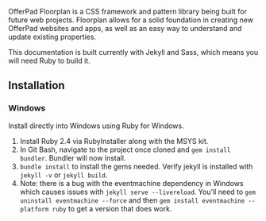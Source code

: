 OfferPad Floorplan is a CSS framework and pattern library being built for future web projects. Floorplan allows for a solid foundation in creating new OfferPad websites and apps, as well as an easy way to understand and update existing properties.

This documentation is built currently with Jekyll and Sass, which means you will need Ruby to build it.

## Installation

### Windows

Install directly into Windows using Ruby for Windows. 

1. Install Ruby 2.4 via RubyInstaller along with the MSYS kit.
2. In Git Bash, navigate to the project once cloned and `gem install bundler`. Bundler will now install.
3. `bundle install` to install the gems needed. Verify jekyll is installed with `jekyll -v` or `jekyll build`.
4. Note: there is a bug with the eventmachine dependency in Windows which causes issues with `jekyll serve --livereload`. You'll need to `gem uninstall eventmachine --force` and then `gem install eventmachine --platform ruby` to get a version that does work.

